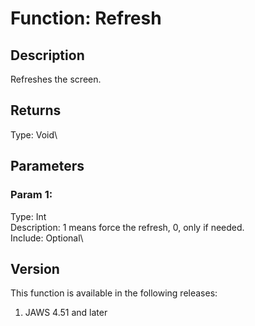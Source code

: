 # Function: Refresh

## Description

Refreshes the screen.

## Returns

Type: Void\

## Parameters

### Param 1:

Type: Int\
Description: 1 means force the refresh, 0, only if needed.\
Include: Optional\

## Version

This function is available in the following releases:

1.  JAWS 4.51 and later
